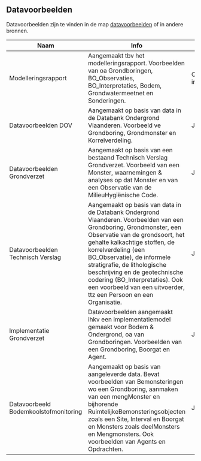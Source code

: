 ## Datavoorbeelden

Datavoorbeelden zijn te vinden in de map [datavoorbeelden](https://github.com/Informatievlaanderen/OSLOthema-bodemEnOndergrond/tree/master/resources/datavoorbeelden) of in andere bronnen.

|Naam|Info|Formaat|Link|
|---|---|---|---|
|Modelleringsrapport|Aangemaakt tbv het modelleringsrapport. Voorbeelden van oa Grondboringen, BO_Observaties, BO_Interpretaties, Bodem, Grondwatermeetnet en Sonderingen.|Objectdiagrammen in nota|[link](https://github.com/Informatievlaanderen/OSLOthema-bodemEnOndergrond/blob/master/resources/Modellering%20BodemEnOndergrond.pdf)|
|Datavoorbeelden DOV|Aangemaakt op basis van data in de Databank Ondergrond Vlaanderen. Voorbeeld ve Grondboring, Grondmonster en Korrelverdeling.|JSON-LD in nota|[link](https://github.com/Informatievlaanderen/OSLOthema-bodemEnOndergrond/blob/master/resources/datavoorbeelden/Datavoorbeelden%20DOV.pdf)|
|Datavoorbeelden Grondverzet|Aangemaakt op basis van een bestaand Technisch Verslag Grondverzet. Voorbeeld van een Monster, waarnemingen & analyses op dat Monster en van een Observatie van de MilieuHygiënische Code.|JSON-LD in nota|[link](https://github.com/Informatievlaanderen/OSLOthema-bodemEnOndergrond/blob/master/resources/datavoorbeelden/Datavoorbeelden%20Grondverzet.pdf)|
|Datavoorbeelden Technisch Verslag|Aangemaakt op basis van data in de Databank Ondergrond Vlaanderen. Voorbeelden van een Grondboring, Grondmonster, een Observatie van de grondsoort, het gehalte kalkachtige stoffen, de korrelverdeling (een BO_Observatie), de informele stratigrafie, de lithologische beschrijving en de geotechnische codering (BO_Interpretaties). Ook een voorbeeld van een uitvoerder, ttz een Persoon en een Organisatie.|JSON-LD in nota|[link](https://github.com/Informatievlaanderen/OSLOthema-bodemEnOndergrond/blob/master/resources/datavoorbeelden/Datavoorbeelden%20TechnischVerslag.pdf)|
|Implementatie Grondverzet|Datavoorbeelden aangemaakt ihkv een implementatiemodel gemaakt voor Bodem & Ondergrond, oa van Grondboringen. Voorbeelden van een Grondboring, Boorgat en Agent.|JSON-LD in nota|[link](https://github.com/Informatievlaanderen/OSLOthema-bodemEnOndergrond/blob/master/resources/datavoorbeelden/Implementatie%20Grondverzet.pdf)|
|Datavoorbeeld Bodemkoolstofmonitoring|Aangemaakt op basis van aangeleverde data. Bevat voorbeelden van Bemonsteringen wo een Grondboring, aanmaken van een mengMonster en bijhorende RuimtelijkeBemonsteringsobjecten zoals een Site, Interval en Boorgat en Monsters zoals deelMonsters en Mengmonsters. Ook voorbeelden van Agents en Opdrachten.|JSON-LD in nota|[link](https://github.com/Informatievlaanderen/OSLOthema-bodemEnOndergrond/blob/master/resources/datavoorbeelden/Datavoorbeeld%20Bodemkoolstofmonitoring%20boring%20%26%20monsters.pdf)|
